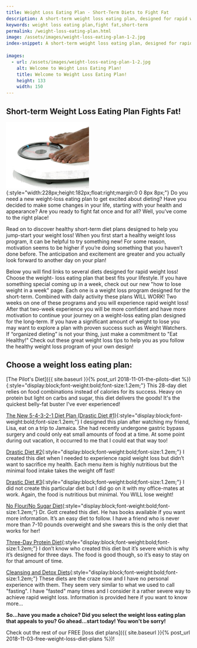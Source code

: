 ```yaml
---
title: Weight Loss Eating Plan - Short-Term Diets to Fight Fat
description: A short-term weight loss eating plan, designed for rapid weight loss to boost motivation, can fat fight and start you on the road to success.
keywords: weight loss eating plan,fight fat,short-term
permalink: /weight-loss-eating-plan.html
image: /assets/images/weight-loss-eating-plan-1-2.jpg
index-snippet: A short-term weight loss eating plan, designed for rapid weight loss to boost motivation, can fat fight and start you on the road to success.

images:
  - url: /assets/images/weight-loss-eating-plan-1-2.jpg
    alt: Welcome to Weight Loss Eating Plan!
    title: Welcome to Weight Loss Eating Plan!
    height: 133 
    width: 150
---
```


## Short-term Weight Loss Eating Plan Fights Fat!
![Welcome to Weight Loss Eating Plan!](/assets/images/weight-loss-eating-plan-1-2.jpg){:style="width:228px;height:182px;float:right;margin:0 0 8px 8px;"}
Do you need a new weight-loss eating plan to get excited about dieting? Have you decided to make some changes in your life, starting with your health and appearance? Are you ready to fight fat once and for all? Well, you’ve come to the right place! 

Read on to discover healthy short-term diet plans designed to help you jump-start your weight loss! When you first start a healthy weight loss program, it can be helpful to try something new! For some reason, motivation seems to be higher if you’re doing something that you haven’t done before. The anticipation and excitement are greater and you actually look forward to another day on your plan!

Below you will find links to several diets designed for rapid weight loss! Choose the weight- loss eating plan that best fits your lifestyle. If you have something special coming up in a week, check out our new "how to lose weight in a week" page. Each one is a weight loss program designed for the short-term. Combined with daily activity these plans WILL WORK!  Two weeks on one of these programs and you will experience rapid weight loss! After that two-week experience you will be more confident and have more motivation to continue your journey on a weight-loss eating plan designed for the long-term. If you have a significant amount of weight to lose you may want to explore a plan with proven success such as Weight Watchers. If “organized dieting” is not your thing, just make a commitment to "Eat Healthy!" Check out these great weight loss tips to help you as you follow the healthy weight loss program of your own design!

## Choose a weight loss eating plan:

[The Pilot's Diet]({{ site.baseurl }}{% post_url 2018-11-01-the-pilots-diet %}){:style="display:block;font-weight:bold;font-size:1.2em;"}
This 28-day diet relies on food combinations instead of calories for its success. Heavy on protein but light on carbs and sugar, this diet delivers the goods!  It's the quickest belly-fat buster I've ever experienced!

[The New 5-4-3-2-1 Diet Plan (Drastic Diet #1)](#){:style="display:block;font-weight:bold;font-size:1.2em;"}
I designed this plan after watching my friend, Lisa, eat on a trip to Jamaica. She had recently undergone gastric bypass surgery and could only eat small amounts of food at a time. At some point during out vacation, it occurred to me that I could eat that way too! 

[Drastic Diet #2](#){:style="display:block;font-weight:bold;font-size:1.2em;"}
I created this diet when I needed to experience rapid weight loss but didn’t want to sacrifice my health. Each menu item is highly nutritious but the minimal food intake takes the weight off fast!

[Drastic Diet #3](#){:style="display:block;font-weight:bold;font-size:1.2em;"}
I did not create this particular diet but I did go on it with my office-mates at work. Again, the food is nutritious but minimal. You WILL lose weight!

[No Flour/No Sugar Diet](#){:style="display:block;font-weight:bold;font-size:1.2em;"}
Dr. Gott created this diet. He has books available if you want more information. It’s an easy diet to follow. I have a friend who is never more than 7-10 pounds overweight and she swears this is the only diet that works for her! 

[Three-Day Protein Diet](#){:style="display:block;font-weight:bold;font-size:1.2em;"}
I don’t know who created this diet but it’s severe which is why it’s designed for three days. The food is good though, so it’s easy to stay on for that amount of time.

[Cleansing and Detox Diets](#){:style="display:block;font-weight:bold;font-size:1.2em;"}
These diets are the craze now and I have no personal experience with them. They seem very similar to what we used to call "fasting". I have "fasted" many times and I consider it a rather severe way to achieve rapid weight loss. Information is provided here if you want to know more…

__So...have you made a choice? Did you select the weight loss eating plan that appeals to you? Go ahead...start today! You won't be sorry!__

Check out the rest of our FREE [loss diet plans]({{ site.baseurl }}{% post_url 2018-11-03-free-weight-loss-diet-plans %})!